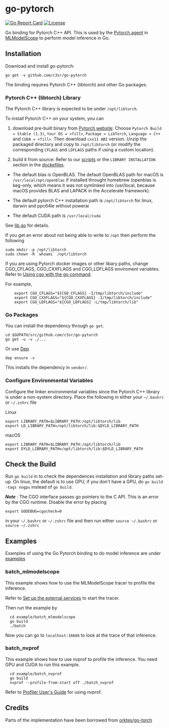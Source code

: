 # go-pytorch

[![Go Report Card](https://goreportcard.com/badge/github.com/c3sr/go-pytorch)](https://goreportcard.com/report/github.com/c3sr/go-pytorch)
[![License](https://img.shields.io/badge/License-Apache%202.0-blue.svg)](https://opensource.org/licenses/Apache-2.0)

Go binding for Pytorch C++ API.
This is used by the [Pytorch agent](https://github.com/c3sr/pytorch) in [MLModelScope](mlmodelscope.org) to perform model inference in Go.

## Installation

Download and install go-pytorch:

```
go get -v github.com/c3sr/go-pytorch
```

The binding requires Pytorch C++ (libtorch) and other Go packages.

### Pytorch C++ (libtorch) Library

The Pytorch C++ library is expected to be under `/opt/libtorch`.

To install Pytorch C++ on your system, you can

1. download pre-built binary from [Pytorch website](https://pytorch.org): Choose `Pytorch Build = Stable (1.3)`, `Your OS = <fill>`, `Package = LibTorch`, `Language = C++` and `CUDA = <fill>`. Then download `cxx11 ABI` version. Unzip the packaged directory and copy to `/opt/libtorch` (or modify the corresponding `CFLAGS` and `LDFLAGS` paths if using a custom location).

2. build it from source: Refer to our [scripts](scripts) or the `LIBRARY INSTALLATION` section in the [dockefiles](dockerfiles).

- The default blas is OpenBLAS.
  The default OpenBLAS path for macOS is `/usr/local/opt/openblas` if installed throught homebrew (openblas is keg-only, which means it was not symlinked into /usr/local, because macOS provides BLAS and LAPACK in the Accelerate framework).

- The default pytorch C++ installation path is `/opt/libtorch` for linux, darwin and ppc64le without powerai

- The default CUDA path is `/usr/local/cuda`

See [lib.go](lib.go) for details.

If you get an error about not being able to write to `/opt` then perform the following

```
sudo mkdir -p /opt/libtorch
sudo chown -R `whoami` /opt/libtorch
```

If you are using Pytorch docker images or other libary paths, change CGO_CFLAGS, CGO_CXXFLAGS and CGO_LDFLAGS enviroment variables. Refer to [Using cgo with the go command](https://golang.org/cmd/cgo/#hdr-Using_cgo_with_the_go_command).

For example,

```
    export CGO_CFLAGS="${CGO_CFLAGS} -I/tmp/libtorch/include"
    export CGO_CXXFLAGS="${CGO_CXXFLAGS} -I/tmp/libtorch/include"
    export CGO_LDFLAGS="${CGO_LDFLAGS} -L/tmp/libtorch/lib"
```
### Go Packages

You can install the dependency through `go get`.

```
cd $GOPATH/src/github.com/c3sr/go-pytorch
go get -u -v ./...
```

Or use [Dep](https://github.com/golang/dep).

```
dep ensure -v
```

This installs the dependency in `vendor/`.

### Configure Environmental Variables

Configure the linker environmental variables since the Pytorch C++ library is under a non-system directory. Place the following in either your `~/.bashrc` or `~/.zshrc` file

Linux
```
export LIBRARY_PATH=$LIBRARY_PATH:/opt/libtorch/lib
export LD_LIBRARY_PATH=/opt/libtorch/lib:$DYLD_LIBRARY_PATH

```

macOS
```
export LIBRARY_PATH=$LIBRARY_PATH:/opt/libtorch/lib
export DYLD_LIBRARY_PATH=/opt/libtorch/lib:$DYLD_LIBRARY_PATH
```
## Check the Build

Run `go build` in to check the dependences installation and library paths set-up.
On linux, the default is to use GPU, if you don't have a GPU, do `go build -tags nogpu` instead of `go build`.

**_Note_** : The CGO interface passes go pointers to the C API. This is an error by the CGO runtime. Disable the error by placing

```
export GODEBUG=cgocheck=0
```

in your `~/.bashrc` or `~/.zshrc` file and then run either `source ~/.bashrc` or `source ~/.zshrc`

## Examples

Examples of using the Go Pytorch binding to do model inference are under [examples](examples)

### batch_mlmodelscope

This example shows how to use the MLModelScope tracer to profile the inference.

Refer to [Set up the external services](https://docs.mlmodelscope.org/installation/source/external_services/) to start the tracer.

Then run the example by

```
  cd example/batch_mlmodelscope
  go build
  ./batch
```

Now you can go to `localhost:16686` to look at the trace of that inference.

### batch_nvprof

This example shows how to use nvprof to profile the inference. You need GPU and CUDA to run this example.

```
  cd example/batch_nvprof
  go build
  nvprof --profile-from-start off ./batch_nvprof
```

Refer to [Profiler User's Guide](https://docs.nvidia.com/cuda/profiler-users-guide/index.html) for using nvprof.

## Credits

Parts of the implementation have been borrowed from [orktes/go-torch](https://github.com/orktes/go-torch)
